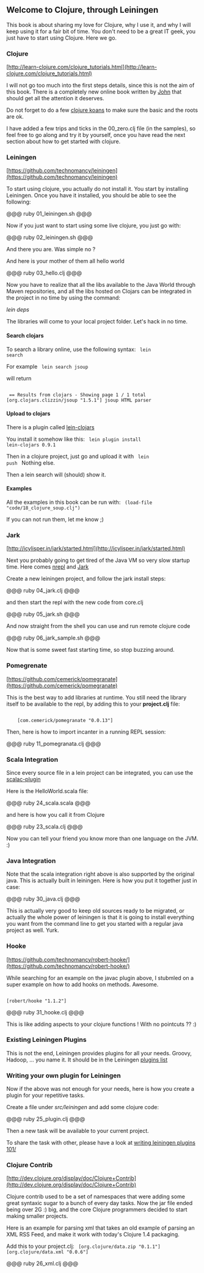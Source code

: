 Welcome to Clojure, through Leiningen
-----------------

This book is about sharing my love for Clojure, why I use it, and why I will keep using it for a fair bit of time. You don't need to be a great IT geek, you just have to start using Clojure. Here we go.

### Clojure
[http://learn-clojure.com/clojure_tutorials.html](http://learn-clojure.com/clojure_tutorials.html)

I will not go too much into the first steps details, since this is not the aim of this book. There is a completely new online book written by [John](http://www.unexpected-vortices.com/clojure/brief-beginners-guide/index.html) that should get all the attention it deserves.

Do not forget to do a few [clojure koans](https://github.com/functional-koans/clojure-koans) to make sure the basic and the roots are ok.

I have added a few trips and ticks in the 00_zero.clj file (in the samples), so feel free to go along and try it by yourself, once you have read the next section about how to get started with clojure.

### Leiningen 
[https://github.com/technomancy/leiningen](https://github.com/technomancy/leiningen)

To start using clojure, you actually do not install it. You start by installing Leiningen. Once you have it installed, you should be able to see the following:

@@@ ruby 01_leiningen.sh @@@

Now if you just want to start using some live clojure, you just go with:

@@@ ruby 02_leiningen.sh @@@

And there you are. Was simple no ? 

And here is your mother of them all hello world 

@@@ ruby 03_hello.clj @@@

Now you have to realize that all the libs available to the Java World through Maven repositories, and all the libs hosted on Clojars can be integrated in the project in no time by using the command:

*lein deps*

The libraries will come to your local project folder. Let's hack in no time.

#### Search clojars

To search a library online, use the following syntax:
<code>
	lein search <libraryname>
</code>

For example
<code>
	lein search jsoup     
</code>
will return 

<code>
 == Results from clojars - Showing page 1 / 1 total
[org.clojars.clizzin/jsoup "1.5.1"] jsoup HTML parser
</code>

#### Upload to clojars
There is a plugin called [lein-clojars](https://github.com/ato/lein-clojars)

You install it somehow like this:
<code>
	lein plugin install lein-clojars 0.9.1
</code>

Then in a clojure project, just go and upload it with
<code>
	lein push
</code>
Nothing else.

Then a lein search will (should) show it. 

#### Examples

All the examples in this book can be run with:
<code>
(load-file "code/18_clojure_soup.clj")
</code>

If you can not run them, let me know ;) 

### Jark
[http://icylisper.in/jark/started.html](http://icylisper.in/jark/started.html)

Next you probably going to get tired of the Java VM so very slow startup time. Here comes [nrepl](https://github.com/clojure/tools.nrepl) and [Jark](http://icylisper.in/jark/features.html)

Create a new leiningen project, and follow the jark install steps:

@@@ ruby 04_jark.clj @@@

and then start the repl with the new code from core.clj

@@@ ruby 05_jark.sh @@@

And now straight from the shell you can use and run remote clojure code

@@@ ruby 06_jark_sample.sh @@@

Now that is some sweet fast starting time, so stop buzzing around.

### Pomegrenate
[https://github.com/cemerick/pomegranate](https://github.com/cemerick/pomegranate)

This is the best way to add libraries at runtime. You still need the library itself to be available to the repl, by adding this to your __project.clj__ file:

<code>
	[com.cemerick/pomegranate "0.0.13"]
</code>

Then, here is how to import incanter in a running REPL session:

@@@ ruby 11_pomegranata.clj @@@

### Scala Integration

Since every source file in a lein project can be integrated, you can use the [scalac-plugin](https://github.com/technomancy/lein-scalac)

Here is the HelloWorld.scala file:

@@@ ruby 24_scala.scala @@@

and here is how you call it from Clojure

@@@ ruby 23_scala.clj @@@

Now you can tell your friend you know more than one language on the JVM. :)

### Java Integration

Note that the scala integration right above is also supported by the original java. This is actually built in leiningen. Here is how you put it together just in case:

@@@ ruby 30_java.clj @@@

This is actually very good to keep old sources ready to be migrated, or actually the whole power of leiningen is that it is going to install everything you want from the command line to get you started with a regular java project as well. Yurk.

### Hooke
[https://github.com/technomancy/robert-hooke/](https://github.com/technomancy/robert-hooke/)

While searching for an example on the javac plugin above, I stubmled on a super example on how to add hooks on methods. 
Awesome.

<code>
[robert/hooke "1.1.2"]
</code>

@@@ ruby 31_hooke.clj @@@

This is like adding aspects to your clojure functions ! With no pointcuts  ?? :)

### Existing Leiningen Plugins

This is not the end, Leiningen provides plugins for all your needs. Groovy, Hadoop, ... you name it. It should be in the Leiningen [plugins list](https://github.com/technomancy/leiningen/wiki/Plugins)

### Writing your own plugin for Leiningen
Now if the above was not enough for your needs, here is how you create a plugin for your repetitive tasks.

Create a file under *src/leiningen* and add some clojure code:

@@@ ruby 25_plugin.clj @@@

Then a new task will be available to your current project.

To share the task with other, please have a look at [writing leiningen plugins 101/](http://nakkaya.com/2010/02/25/writing-leiningen-plugins-101/)

### Clojure Contrib
[http://dev.clojure.org/display/doc/Clojure+Contrib](http://dev.clojure.org/display/doc/Clojure+Contrib)

Clojure contrib used to be a set of namespaces that were adding some great syntaxic sugar to a bunch of every day tasks.
Now the jar file ended being over 2G :) big, and the core Clojure programmers decided to start making smaller projects.

Here is an example for parsing xml that takes an old example of parsing an XML RSS Feed, and make it work with today's Clojure 1.4 packaging.

Add this to your project.clj:
<code>
[org.clojure/data.zip "0.1.1"]
[org.clojure/data.xml "0.0.6"]
</code>

@@@ ruby 26_xml.clj @@@